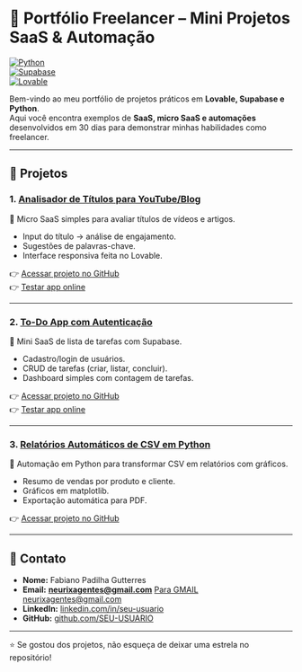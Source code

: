 # 🚀 Portfólio Freelancer – Mini Projetos SaaS & Automação  

[![Python](https://img.shields.io/badge/Python-3.x-blue?logo=python)](https://www.python.org/)  
[![Supabase](https://img.shields.io/badge/Supabase-Auth%20%26%20DB-green?logo=supabase)](https://supabase.com/)  
[![Lovable](https://img.shields.io/badge/Lovable-NoCode%20Apps-purple)](https://lovable.dev/)  

Bem-vindo ao meu portfólio de projetos práticos em **Lovable, Supabase e Python**.  
Aqui você encontra exemplos de **SaaS, micro SaaS e automações** desenvolvidos em 30 dias para demonstrar minhas habilidades como freelancer.  

---

## 📌 Projetos  

### 1. [Analisador de Títulos para YouTube/Blog](./analisador-titulos/README.md)  
🔹 Micro SaaS simples para avaliar títulos de vídeos e artigos.  
- Input do título → análise de engajamento.  
- Sugestões de palavras-chave.  
- Interface responsiva feita no Lovable.  

👉 [Acessar projeto no GitHub](./analisador-titulos/)  
👉 [Testar app online](https://analisador-titulos.lovable.app)  

---

### 2. [To-Do App com Autenticação](./todo-app/README.md)  
🔹 Mini SaaS de lista de tarefas com Supabase.  
- Cadastro/login de usuários.  
- CRUD de tarefas (criar, listar, concluir).  
- Dashboard simples com contagem de tarefas.  

👉 [Acessar projeto no GitHub](./todo-app/)  
👉 [Testar app online](https://SEU-LINK-DO-APP-LOVABLE)  

---

### 3. [Relatórios Automáticos de CSV em Python](./relatorios-csv/README.md)  
🔹 Automação em Python para transformar CSV em relatórios com gráficos.  
- Resumo de vendas por produto e cliente.  
- Gráficos em matplotlib.  
- Exportação automática para PDF.  

👉 [Acessar projeto no GitHub](./relatorios-csv/)  

---

## 📩 Contato  

- **Nome:** Fabiano Padilha Gutterres  
- **Email:** **neurixagentes@gmail.com** [Para GMAIL neurixagentes@gmail.com](mailto:neurixagentes@gmail.com)  
- **LinkedIn:** [linkedin.com/in/seu-usuario](https://linkedin.com/in/seu-usuario)  
- **GitHub:** [github.com/SEU-USUARIO](https://github.com/SEU-USUARIO)  

---

⭐ Se gostou dos projetos, não esqueça de deixar uma estrela no repositório!
